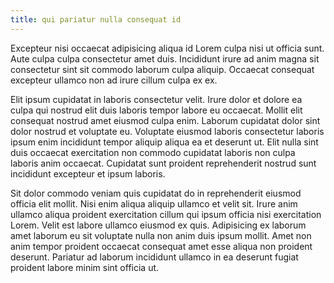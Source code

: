 ```yaml
---
title: qui pariatur nulla consequat id
---
```


Excepteur nisi occaecat adipisicing aliqua id Lorem culpa nisi ut officia sunt. Aute culpa culpa consectetur amet duis. Incididunt irure ad anim magna sit consectetur sint sit commodo laborum culpa aliquip. Occaecat consequat excepteur ullamco non ad irure cillum culpa ex ex.

Elit ipsum cupidatat in laboris consectetur velit. Irure dolor et dolore ea culpa qui nostrud elit duis laboris tempor labore eu occaecat. Mollit elit consequat nostrud amet eiusmod culpa enim. Laborum cupidatat dolor sint dolor nostrud et voluptate eu. Voluptate eiusmod laboris consectetur laboris ipsum enim incididunt tempor aliquip aliqua ea et deserunt ut. Elit nulla sint duis occaecat exercitation non commodo cupidatat laboris non culpa laboris anim occaecat. Cupidatat sunt proident reprehenderit nostrud sunt incididunt excepteur et ipsum laboris.

Sit dolor commodo veniam quis cupidatat do in reprehenderit eiusmod officia elit mollit. Nisi enim aliqua aliquip ullamco et velit sit. Irure anim ullamco aliqua proident exercitation cillum qui ipsum officia nisi exercitation Lorem. Velit est labore ullamco eiusmod ex quis. Adipisicing ex laborum amet laborum eu sit voluptate nulla non anim duis ipsum mollit. Amet non anim tempor proident occaecat consequat amet esse aliqua non proident deserunt. Pariatur ad laborum incididunt ullamco in ea deserunt fugiat proident labore minim sint officia ut.